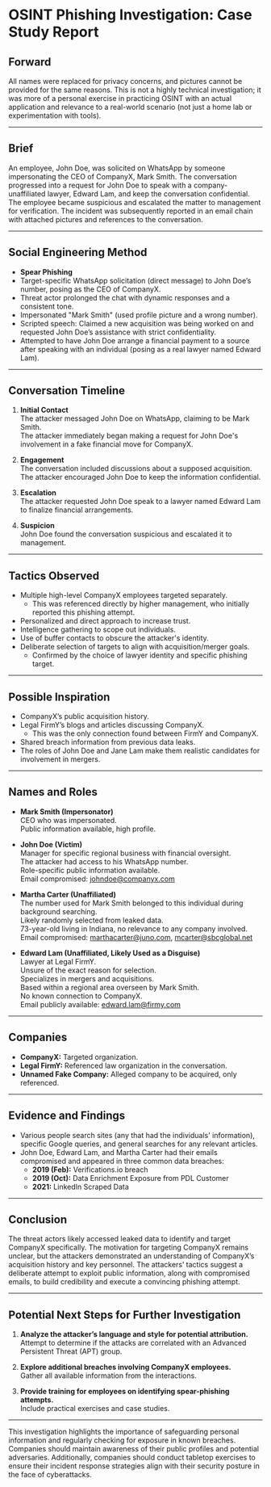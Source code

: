 # OSINT Phishing Investigation: Case Study Report

## Forward
All names were replaced for privacy concerns, and pictures cannot be provided for the same reasons. This is not a highly technical investigation; it was more of a personal exercise in practicing OSINT with an actual application and relevance to a real-world scenario (not just a home lab or experimentation with tools).

---

## Brief
An employee, John Doe, was solicited on WhatsApp by someone impersonating the CEO of CompanyX, Mark Smith. The conversation progressed into a request for John Doe to speak with a company-unaffiliated lawyer, Edward Lam, and keep the conversation confidential. The employee became suspicious and escalated the matter to management for verification. The incident was subsequently reported in an email chain with attached pictures and references to the conversation.

---

## Social Engineering Method
- **Spear Phishing**
- Target-specific WhatsApp solicitation (direct message) to John Doe’s number, posing as the CEO of CompanyX.
- Threat actor prolonged the chat with dynamic responses and a consistent tone.
- Impersonated "Mark Smith" (used profile picture and a wrong number).
- Scripted speech: Claimed a new acquisition was being worked on and requested John Doe’s assistance with strict confidentiality.
- Attempted to have John Doe arrange a financial payment to a source after speaking with an individual (posing as a real lawyer named Edward Lam).

---

## Conversation Timeline
1. **Initial Contact**  
   The attacker messaged John Doe on WhatsApp, claiming to be Mark Smith.  
   The attacker immediately began making a request for John Doe's involvement in a fake financial move for CompanyX.

2. **Engagement**  
   The conversation included discussions about a supposed acquisition.  
   The attacker encouraged John Doe to keep the information confidential.

3. **Escalation**  
   The attacker requested John Doe speak to a lawyer named Edward Lam to finalize financial arrangements.

4. **Suspicion**  
   John Doe found the conversation suspicious and escalated it to management.

---

## Tactics Observed
- Multiple high-level CompanyX employees targeted separately.
  - This was referenced directly by higher management, who initially reported this phishing attempt.
- Personalized and direct approach to increase trust.
- Intelligence gathering to scope out individuals.
- Use of buffer contacts to obscure the attacker's identity.
- Deliberate selection of targets to align with acquisition/merger goals.
  - Confirmed by the choice of lawyer identity and specific phishing target.

---

## Possible Inspiration
- CompanyX’s public acquisition history.
- Legal FirmY’s blogs and articles discussing CompanyX.
  - This was the only connection found between FirmY and CompanyX.
- Shared breach information from previous data leaks.
- The roles of John Doe and Jane Lam make them realistic candidates for involvement in mergers.

---

## Names and Roles
- **Mark Smith (Impersonator)**  
  CEO who was impersonated.  
  Public information available, high profile.

- **John Doe (Victim)**  
  Manager for specific regional business with financial oversight.  
  The attacker had access to his WhatsApp number.  
  Role-specific public information available.  
  Email compromised: johndoe@companyx.com

- **Martha Carter (Unaffiliated)**  
  The number used for Mark Smith belonged to this individual during background searching.  
  Likely randomly selected from leaked data.  
  73-year-old living in Indiana, no relevance to any company involved.  
  Email compromised: marthacarter@juno.com, mcarter@sbcglobal.net

- **Edward Lam (Unaffiliated, Likely Used as a Disguise)**  
  Lawyer at Legal FirmY.  
  Unsure of the exact reason for selection.  
  Specializes in mergers and acquisitions.  
  Based within a regional area overseen by Mark Smith.  
  No known connection to CompanyX.  
  Email publicly available: edward.lam@firmy.com

---

## Companies
- **CompanyX:** Targeted organization.  
- **Legal FirmY:** Referenced law organization in the conversation.  
- **Unnamed Fake Company:** Alleged company to be acquired, only referenced.

---

## Evidence and Findings
- Various people search sites (any that had the individuals' information), specific Google queries, and general searches for any relevant articles.
- John Doe, Edward Lam, and Martha Carter had their emails compromised and appeared in three common data breaches:
  - **2019 (Feb):** Verifications.io breach
  - **2019 (Oct):** Data Enrichment Exposure from PDL Customer
  - **2021:** LinkedIn Scraped Data

---

## Conclusion
The threat actors likely accessed leaked data to identify and target CompanyX specifically. The motivation for targeting CompanyX remains unclear, but the attackers demonstrated an understanding of CompanyX’s acquisition history and key personnel. The attackers’ tactics suggest a deliberate attempt to exploit public information, along with compromised emails, to build credibility and execute a convincing phishing attempt.

---

## Potential Next Steps for Further Investigation
1. **Analyze the attacker’s language and style for potential attribution.**  
   Attempt to determine if the attacks are correlated with an Advanced Persistent Threat (APT) group.

2. **Explore additional breaches involving CompanyX employees.**  
   Gather all available information from the interactions.

3. **Provide training for employees on identifying spear-phishing attempts.**  
   Include practical exercises and case studies.

---

This investigation highlights the importance of safeguarding personal information and regularly checking for exposure in known breaches. Companies should maintain awareness of their public profiles and potential adversaries. Additionally, companies should conduct tabletop exercises to ensure their incident response strategies align with their security posture in the face of cyberattacks.
